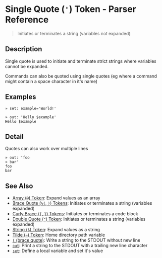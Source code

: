 # Single Quote (`'`) Token - Parser Reference

> Initiates or terminates a string (variables not expanded)

## Description

Single quote is used to initiate and terminate strict strings where variables
cannot be expanded.

Commands can also be quoted using single quotes (eg where a command might
contain a space character in it's name)

## Examples

    » set: example='World!'
    
    » out: 'Hello $example'
    Hello $example

## Detail

Quotes can also work over multiple lines

    » out: 'foo
    » bar'
    foo
    bar

## See Also

* [Array (`@`) Token](../parser/array.md):
  Expand values as an array
* [Brace Quote (`%(`, `)`) Tokens](../parser/brace-quote.md):
  Initiates or terminates a string (variables expanded)
* [Curly Brace (`{`, `}`) Tokens](../parser/curly-brace.md):
  Initiates or terminates a code block
* [Double Quote (`"`) Token](../parser/double-quote.md):
  Initiates or terminates a string (variables expanded)
* [String (`$`) Token](../parser/string.md):
  Expand values as a string
* [Tilde (`~`) Token](../parser/tilde.md):
  Home directory path variable
* [`(` (brace quote)](../commands/brace-quote.md):
  Write a string to the STDOUT without new line
* [`out`](../commands/out.md):
  Print a string to the STDOUT with a trailing new line character
* [`set`](../commands/set.md):
  Define a local variable and set it's value